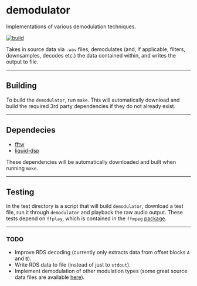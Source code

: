 # demodulator
Implementations of various demodulation techniques.

[![build](https://github.com/deforde/demodulator/actions/workflows/build.yml/badge.svg)](https://github.com/deforde/demodulator/actions/workflows/build.yml)

Takes in source data via `.wav` files, demodulates (and, if applicable, filters, downsamples, decodes etc.) the data contained within, and writes the output to file.

-----------------------------------------------------------

## Building
To build the `demodulator`, run `make`.
This will automatically download and build the required 3rd party dependencies if they do not already exist.

-----------------------------------------------------------

## Dependecies
- [fftw](https://www.fftw.org/)
- [liquid-dsp](https://github.com/jgaeddert/liquid-dsp)

These dependencies will be automatically downloaded and built when running `make`.

-----------------------------------------------------------

## Testing
In the test directory is a script that will build `demodulator`, download a test file, run it through `demodulator` and playback the raw audio output.
These tests depend on `ffplay`, which is contained in the `ffmpeg` [package](https://manpages.ubuntu.com/manpages/jammy/man1/ffplay.1.html).

-----------------------------------------------------------

### TODO
- Improve RDS decoding (currently only extracts data from offset blocks `A` and `B`).
- Write RDS data to file (instead of just to `stdout`).
- Implement demodulation of other modulation types (some great source data files are available [here](https://www.sdrplay.com/iq-demo-files/)).

